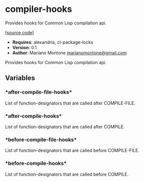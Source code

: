 # compiler-hooks

Provides hooks for Common Lisp compilation api.

[[source code]](../compiler-hooks.lisp)

- **Requires**: alexandria, cl-package-locks
- **Version**: 0.1
- **Author**: Mariano Montone <marianomontone@gmail.com>


 Provides hooks for Common Lisp compilation api.



## Variables
### \*after-compile-file-hooks\*
List of function-designators that are called after COMPILE-FILE.

### \*after-compile-hooks\*
List of function-designators that are called after COMPILE.

### \*before-compile-file-hooks\*
List of function-designators that are called before COMPILE-FILE.

### \*before-compile-hooks\*
List of function-designators that are called before COMPILE.

